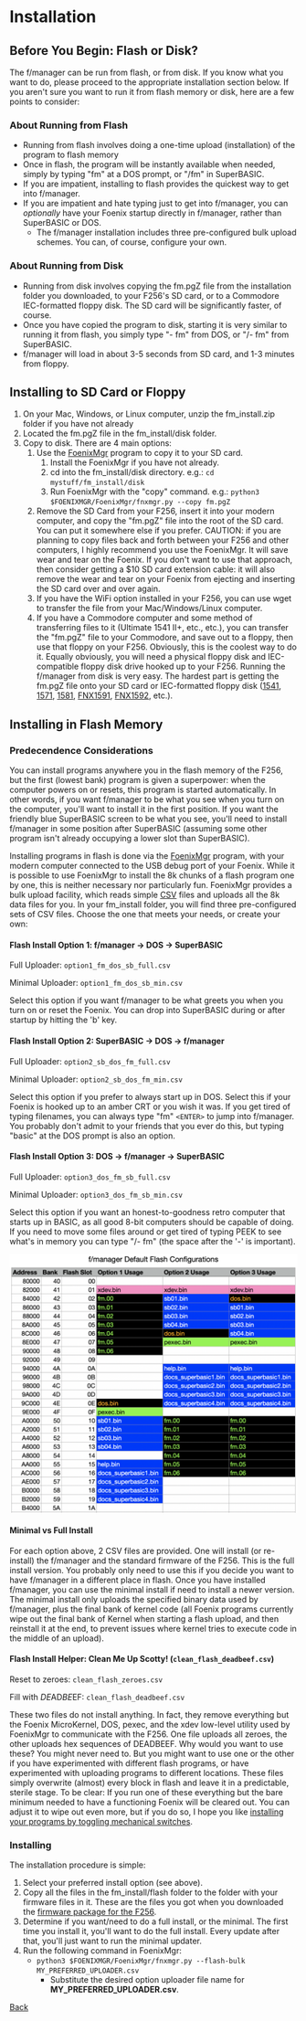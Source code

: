 # Installation

## Before You Begin: Flash or Disk?

The f/manager can be run from flash, or from disk. If you know what you want to do, please proceed to the appropriate installation section below. If you aren't sure you want to run it from flash memory or disk, here are a few points to consider:

### About Running from Flash

- Running from flash involves doing a one-time upload (installation) of the program to flash memory
- Once in flash, the program will be instantly available when needed, simply by typing "fm" at a DOS prompt, or "/fm" in SuperBASIC.
- If you are impatient, installing to flash provides the quickest way to get into f/manager.
- If you are impatient and hate typing just to get into f/manager, you can _optionally_ have your Foenix startup directly in f/manager, rather than SuperBASIC or DOS.
	- The f/manager installation includes three pre-configured bulk upload schemes. You can, of course, configure your own. 
	
### About Running from Disk

- Running from disk involves copying the fm.pgZ file from the installation folder you downloaded, to your F256's SD card, or to a Commodore IEC-formatted floppy disk. The SD card will be significantly faster, of course. 
- Once you have copied the program to disk, starting it is very similar to running it from flash, you simply type "- fm" from DOS, or "/- fm" from SuperBASIC.
- f/manager will load in about 3-5 seconds from SD card, and 1-3 minutes from floppy. 

## Installing to SD Card or Floppy

1. On your Mac, Windows, or Linux computer, unzip the fm_install.zip folder if you have not already
1. Located the fm.pgZ file in the fm_install/disk folder.
1. Copy to disk. There are 4 main options:
	1. Use the [FoenixMgr](https://github.com/pweingar/FoenixMgr) program to copy it to your SD card. 
		1. Install the FoenixMgr if you have not already.
		1. cd into the fm_install/disk directory. e.g.: `cd mystuff/fm_install/disk`
		1. Run FoenixMgr with the "copy" command. e.g.: `python3 $FOENIXMGR/FoenixMgr/fnxmgr.py --copy fm.pgZ`
	1. Remove the SD Card from your F256, insert it into your modern computer, and copy the "fm.pgZ" file into the root of the SD card. You can put it somewhere else if you prefer. CAUTION: if you are planning to copy files back and forth between your F256 and other computers, I highly recommend you use the FoenixMgr. It will save wear and tear on the Foenix. If you don't want to use that approach, then consider getting a $10 SD card extension cable: it will also remove the wear and tear on your Foenix from ejecting and inserting the SD card over and over again. 
	1. If you have the WiFi option installed in your F256, you can use wget to transfer the file from your Mac/Windows/Linux computer. 
	1. If you have a Commodore computer and some method of transferring files to it (Ultimate 1541 II+, etc., etc.), you can transfer the "fm.pgZ" file to your Commodore, and save out to a floppy, then use that floppy on your F256. Obviously, this is the coolest way to do it. Equally obviously, you will need a physical floppy disk and IEC-compatible floppy disk drive hooked up to your F256. 
Running the f/manager from disk is very easy. The hardest part is getting the fm.pgZ file onto your SD card or IEC-formatted floppy disk ([1541](https://en.wikipedia.org/wiki/Commodore_1541), [1571](https://en.wikipedia.org/wiki/Commodore_1571), [1581](https://en.wikipedia.org/wiki/Commodore_1581), [FNX1591](https://c256foenix.com/accessories/?v=7516fd43adaa), [FNX1592](https://c256foenix.com/product/fnx1592hd/?v=7516fd43adaa), etc.). 

## Installing in Flash Memory

### Predecendence Considerations

You can install programs anywhere you in the flash memory of the F256, but the first (lowest bank) program is given a superpower: when the computer powers on or resets, this program is started automatically. In other words, if you want f/manager to be what you see when you turn on the computer, you'll want to install it in the first position. If you want the friendly blue SuperBASIC screen to be what you see, you'll need to install f/manager in some position after SuperBASIC (assuming some other program isn't already occupying a lower slot than SuperBASIC). 

Installing programs in flash is done via the [FoenixMgr](https://github.com/pweingar/FoenixMgr) program, with your modern computer connected to the USB debug port of your Foenix. While it is possible to use FoenixMgr to install the 8k chunks of a flash program one by one, this is neither necessary nor particularly fun. FoenixMgr provides a bulk upload facility, which reads simple [CSV](https://en.wikipedia.org/wiki/Comma-separated_values) files and uploads all the 8k data files for you. In your fm_install folder, you will find three pre-configured sets of CSV files. Choose the one that meets your needs, or create your own:

#### Flash Install Option 1: f/manager -> DOS -> SuperBASIC

Full Uploader: `option1_fm_dos_sb_full.csv`

Minimal Uploader: `option1_fm_dos_sb_min.csv`

Select this option if you want f/manager to be what greets you when you turn on or reset the Foenix. You can drop into SuperBASIC during or after startup by hitting the 'b' key.

#### Flash Install Option 2: SuperBASIC -> DOS -> f/manager

Full Uploader: `option2_sb_dos_fm_full.csv`

Minimal Uploader: `option2_sb_dos_fm_min.csv`

Select this option if you prefer to always start up in DOS. Select this if your Foenix is hooked up to an amber CRT or you wish it was. If you get tired of typing filenames, you can always type "fm" `<ENTER>` to jump into f/manager. You probably don't admit to your friends that you ever do this, but typing "basic" at the DOS prompt is also an option.

#### Flash Install Option 3: DOS -> f/manager -> SuperBASIC

Full Uploader: `option3_dos_fm_sb_full.csv`

Minimal Uploader: `option3_dos_fm_sb_min.csv`

Select this option if you want an honest-to-goodness retro computer that starts up in BASIC, as all good 8-bit computers should be capable of doing. If you need to move some files around or get tired of typing PEEK to see what's in memory you can type "/- fm" (the space after the '-' is important). 

![Default f/manager Flash Configurations Map](flash_configurations.png)

#### Minimal vs Full Install

For each option above, 2 CSV files are provided. One will install (or re-install) the f/manager and the standard firmware of the F256. This is the full install version. You probably only need to use this if you decide you want to have f/manager in a different place in flash. Once you have installed f/manager, you can use the minimal install if need to install a newer version. The minimal install only uploads the specified binary data used by f/manager, plus the final bank of kernel code (all Foenix programs currently wipe out the final bank of Kernel when starting a flash upload, and then reinstall it at the end, to prevent issues where kernel tries to execute code in the middle of an upload). 

#### Flash Install Helper: Clean Me Up Scotty! (`clean_flash_deadbeef.csv`)

Reset to zeroes: `clean_flash_zeroes.csv`

Fill with $DE$AD$BE$EF: `clean_flash_deadbeef.csv`

These two files do not install anything. In fact, they remove everything but the Foenix MicroKernel, DOS, pexec, and the xdev low-level utility used by FoenixMgr to communicate with the F256. One file uploads all zeroes, the other uploads hex sequences of DEADBEEF. Why would you want to use these? You might never need to. But you might want to use one or the other if you have experimented with different flash programs, or have experimented with uploading programs to different locations. These files simply overwrite (almost) every block in flash and leave it in a predictable, sterile stage. To be clear: If you run one of these everything but the bare minimum needed to have a functioning Foenix will be cleared out. You can adjust it to wipe out even more, but if you do so, I hope you like [installing your programs by toggling mechanical switches](https://www.youtube.com/watch?v=7nDcTRqZu8E). 

### Installing

The installation procedure is simple:
1. Select your preferred install option (see above).
1. Copy all the files in the fm_install/flash folder to the folder with your firmware files in it. These are the files you got when you downloaded the [firmware package for the F256](https://github.com/FoenixRetro/f256-firmware).
1. Determine if you want/need to do a full install, or the minimal. The first time you install it, you'll want to do the full install. Every update after that, you'll just want to run the minimal updater. 
1. Run the following command in FoenixMgr:
	- `python3 $FOENIXMGR/FoenixMgr/fnxmgr.py --flash-bulk MY_PREFERRED_UPLOADER.csv`
		- Substitute the desired option uploader file name for **MY_PREFERRED_UPLOADER.csv**. 


[Back](_user_guide.md)